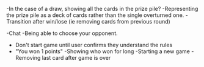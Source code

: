 -In the case of a draw, showing all the cards in the prize pile?
-Representing the prize pile as a deck of cards rather than the single overturned one.
-Transition after win/lose (ie removing cards from previous round)


-Chat
-Being able to choose your opponent.


- Don't start game until user confirms they understand the rules
- "You won 1 points"
-Showing who won for long
-Starting a new game
-Removing last card after game is over